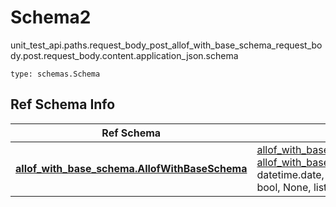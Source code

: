 # Schema2
unit_test_api.paths.request_body_post_allof_with_base_schema_request_body.post.request_body.content.application_json.schema
```
type: schemas.Schema
```

## Ref Schema Info
Ref Schema | Input Type | Output Type
---------- | ---------- | -----------
[**allof_with_base_schema.AllofWithBaseSchema**](../../../../../../components/schema/allof_with_base_schema.md) | [allof_with_base_schema.AllofWithBaseSchemaDictInput](../../../../../../components/schema/allof_with_base_schema.md#allofwithbaseschemadictinput), [allof_with_base_schema.AllofWithBaseSchemaDict](../../../../../../components/schema/allof_with_base_schema.md#allofwithbaseschemadict), str, datetime.date, datetime.datetime, uuid.UUID, int, float, bool, None, list, tuple, bytes, io.FileIO, io.BufferedReader | [allof_with_base_schema.AllofWithBaseSchemaDict](../../../../../../components/schema/allof_with_base_schema.md#allofwithbaseschemadict), str, float, int, bool, None, tuple, bytes, io.FileIO
